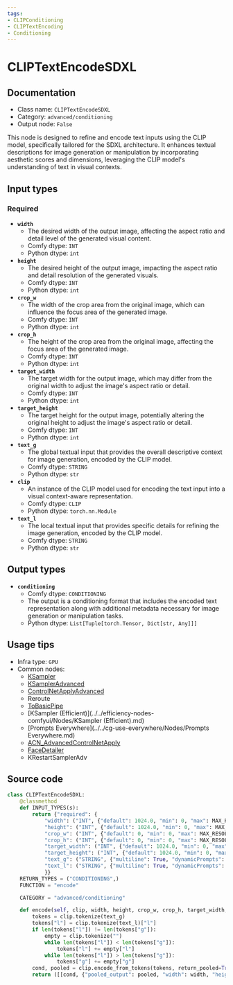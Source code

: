 ```yaml
---
tags:
- CLIPConditioning
- CLIPTextEncoding
- Conditioning
---
```


# CLIPTextEncodeSDXL
## Documentation
- Class name: `CLIPTextEncodeSDXL`
- Category: `advanced/conditioning`
- Output node: `False`

This node is designed to refine and encode text inputs using the CLIP model, specifically tailored for the SDXL architecture. It enhances textual descriptions for image generation or manipulation by incorporating aesthetic scores and dimensions, leveraging the CLIP model's understanding of text in visual contexts.
## Input types
### Required
- **`width`**
    - The desired width of the output image, affecting the aspect ratio and detail level of the generated visual content.
    - Comfy dtype: `INT`
    - Python dtype: `int`
- **`height`**
    - The desired height of the output image, impacting the aspect ratio and detail resolution of the generated visuals.
    - Comfy dtype: `INT`
    - Python dtype: `int`
- **`crop_w`**
    - The width of the crop area from the original image, which can influence the focus area of the generated image.
    - Comfy dtype: `INT`
    - Python dtype: `int`
- **`crop_h`**
    - The height of the crop area from the original image, affecting the focus area of the generated image.
    - Comfy dtype: `INT`
    - Python dtype: `int`
- **`target_width`**
    - The target width for the output image, which may differ from the original width to adjust the image's aspect ratio or detail.
    - Comfy dtype: `INT`
    - Python dtype: `int`
- **`target_height`**
    - The target height for the output image, potentially altering the original height to adjust the image's aspect ratio or detail.
    - Comfy dtype: `INT`
    - Python dtype: `int`
- **`text_g`**
    - The global textual input that provides the overall descriptive context for image generation, encoded by the CLIP model.
    - Comfy dtype: `STRING`
    - Python dtype: `str`
- **`clip`**
    - An instance of the CLIP model used for encoding the text input into a visual context-aware representation.
    - Comfy dtype: `CLIP`
    - Python dtype: `torch.nn.Module`
- **`text_l`**
    - The local textual input that provides specific details for refining the image generation, encoded by the CLIP model.
    - Comfy dtype: `STRING`
    - Python dtype: `str`
## Output types
- **`conditioning`**
    - Comfy dtype: `CONDITIONING`
    - The output is a conditioning format that includes the encoded text representation along with additional metadata necessary for image generation or manipulation tasks.
    - Python dtype: `List[Tuple[torch.Tensor, Dict[str, Any]]]`
## Usage tips
- Infra type: `GPU`
- Common nodes:
    - [KSampler](../../Comfy/Nodes/KSampler.md)
    - [KSamplerAdvanced](../../Comfy/Nodes/KSamplerAdvanced.md)
    - [ControlNetApplyAdvanced](../../Comfy/Nodes/ControlNetApplyAdvanced.md)
    - Reroute
    - [ToBasicPipe](../../ComfyUI-Impact-Pack/Nodes/ToBasicPipe.md)
    - [KSampler (Efficient)](../../efficiency-nodes-comfyui/Nodes/KSampler (Efficient).md)
    - [Prompts Everywhere](../../cg-use-everywhere/Nodes/Prompts Everywhere.md)
    - [ACN_AdvancedControlNetApply](../../ComfyUI-Advanced-ControlNet/Nodes/ACN_AdvancedControlNetApply.md)
    - [FaceDetailer](../../ComfyUI-Impact-Pack/Nodes/FaceDetailer.md)
    - KRestartSamplerAdv



## Source code
```python
class CLIPTextEncodeSDXL:
    @classmethod
    def INPUT_TYPES(s):
        return {"required": {
            "width": ("INT", {"default": 1024.0, "min": 0, "max": MAX_RESOLUTION}),
            "height": ("INT", {"default": 1024.0, "min": 0, "max": MAX_RESOLUTION}),
            "crop_w": ("INT", {"default": 0, "min": 0, "max": MAX_RESOLUTION}),
            "crop_h": ("INT", {"default": 0, "min": 0, "max": MAX_RESOLUTION}),
            "target_width": ("INT", {"default": 1024.0, "min": 0, "max": MAX_RESOLUTION}),
            "target_height": ("INT", {"default": 1024.0, "min": 0, "max": MAX_RESOLUTION}),
            "text_g": ("STRING", {"multiline": True, "dynamicPrompts": True}), "clip": ("CLIP", ),
            "text_l": ("STRING", {"multiline": True, "dynamicPrompts": True}), "clip": ("CLIP", ),
            }}
    RETURN_TYPES = ("CONDITIONING",)
    FUNCTION = "encode"

    CATEGORY = "advanced/conditioning"

    def encode(self, clip, width, height, crop_w, crop_h, target_width, target_height, text_g, text_l):
        tokens = clip.tokenize(text_g)
        tokens["l"] = clip.tokenize(text_l)["l"]
        if len(tokens["l"]) != len(tokens["g"]):
            empty = clip.tokenize("")
            while len(tokens["l"]) < len(tokens["g"]):
                tokens["l"] += empty["l"]
            while len(tokens["l"]) > len(tokens["g"]):
                tokens["g"] += empty["g"]
        cond, pooled = clip.encode_from_tokens(tokens, return_pooled=True)
        return ([[cond, {"pooled_output": pooled, "width": width, "height": height, "crop_w": crop_w, "crop_h": crop_h, "target_width": target_width, "target_height": target_height}]], )

```
